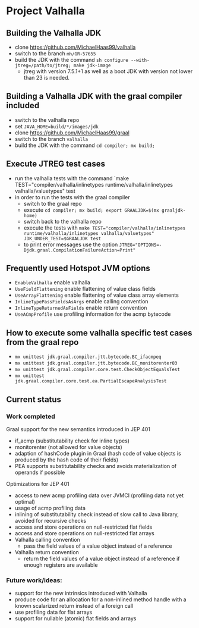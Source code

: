 # Project Valhalla

## Building the Valhalla JDK

- clone https://github.com/MichaelHaas99/valhalla
- switch to the branch `mh/GR-57655`
- build the JDK with the command `sh configure --with-jtreg=/path/to/jtreg; make jdk-image`
  - jtreg with version 7.5.1+1 as well as a boot JDK with version not lower than 23 is needed.

## Building a Valhalla JDK with the graal compiler included

- switch to the valhalla repo
- set `JAVA_HOME=build/*/images/jdk`
- clone https://github.com/MichaelHaas99/graal
- switch to the branch `valhalla`
- build the JDK with the command `cd compiler; mx build;`

## Execute JTREG test cases

- run the valhalla tests with the command `make TEST="compiler/valhalla/inlinetypes runtime/valhalla/inlinetypes
  valhalla/valuetypes" test
- in order to run the tests with the graal compiler
    - switch to the graal repo
    - execute `cd compiler; mx build; export GRAALJDK=$(mx graaljdk-home)`
    - switch back to the valhalla repo
    - execute the tests with
      `make TEST="compiler/valhalla/inlinetypes runtime/valhalla/inlinetypes valhalla/valuetypes" JDK_UNDER_TEST=$GRAALJDK test`
    - to print error messages use the option `JTREG="OPTIONS=-Djdk.graal.CompilationFailureAction=Print"`

## Frequently used Hotspot JVM options

- `EnableValhalla` enable valhalla
- `UseFieldFlattening` enable flattening of value class fields
- `UseArrayFlattening` enable flattening of value class array elements
- `InlineTypePassFieldsAsArgs` enable calling convention
- `InlineTypeReturnedAsFields` enable return convention
- `UseACmpProfile` use profiling information for the acmp bytecode

## How to execute some valhalla specific test cases from the graal repo

- `mx unittest jdk.graal.compiler.jtt.bytecode.BC_ifacmpeq`
- `mx unittest jdk.graal.compiler.jtt.bytecode.BC_monitorenter03`
- `mx unittest jdk.graal.compiler.core.test.CheckObjectEqualsTest`
- `mx unittest jdk.graal.compiler.core.test.ea.PartialEscapeAnalysisTest`

## Current status

### Work completed

Graal support for the new semantics introduced in JEP 401

- if_acmp (substitutability check for inline types)
- monitorenter (not allowed for value objects)
- adaption of hashCode plugin in Graal (hash code of value objects is produced by the hash code of their fields)
- PEA supports substitutability checks and avoids materialization of operands if possible

Optimizations for JEP 401

- access to new acmp profiling data over JVMCI (profiling data not yet optimal)
- usage of acmp profiling data
- inlining of substitutability check instead of slow call to Java library, avoided for recursive checks
- access and store operations on null-restricted flat fields
- access and store operations on null-restricted flat arrays
- Valhalla calling convention
  - pass the field values of a value object instead of a reference
- Valhalla return convention
  - return the field values of a value object instead of a reference if enough registers are available

### Future work/ideas:

- support for the new intrinsics introduced with Valhalla
- produce code for an allocation for a non-inlined method handle with a known scalarized return instead of a foreign
  call
- use profiling data for flat arrays
- support for nullable (atomic) flat fields and arrays
